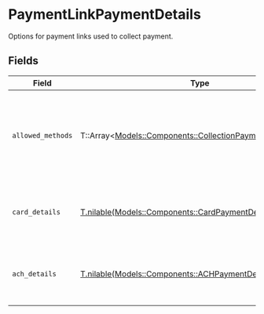 # PaymentLinkPaymentDetails

Options for payment links used to collect payment.


## Fields

| Field                                                                                                           | Type                                                                                                            | Required                                                                                                        | Description                                                                                                     |
| --------------------------------------------------------------------------------------------------------------- | --------------------------------------------------------------------------------------------------------------- | --------------------------------------------------------------------------------------------------------------- | --------------------------------------------------------------------------------------------------------------- |
| `allowed_methods`                                                                                               | T::Array<[Models::Components::CollectionPaymentMethodType](../../models/shared/collectionpaymentmethodtype.md)> | :heavy_check_mark:                                                                                              | A list of payment methods that should be supported for this payment link.                                       |
| `card_details`                                                                                                  | [T.nilable(Models::Components::CardPaymentDetails)](../../models/shared/cardpaymentdetails.md)                  | :heavy_minus_sign:                                                                                              | Options for payment links used to collect a card payment.                                                       |
| `ach_details`                                                                                                   | [T.nilable(Models::Components::ACHPaymentDetails)](../../models/shared/achpaymentdetails.md)                    | :heavy_minus_sign:                                                                                              | Options for payment links used to collect an ACH payment.                                                       |